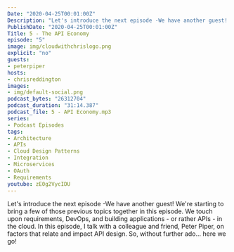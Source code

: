 ```yaml
---
Date: "2020-04-25T00:01:00Z"
Description: "Let's introduce the next episode -We have another guest! We're starting to bring a few of those previous topics together in this episode. We touch upon requirements, DevOps, and building applications - or rather APIs - in the cloud. In this episode, I talk with a colleague and friend, Peter Piper, on factors that relate and impact API design. So, without further ado... here we go!"
PublishDate: "2020-04-25T00:01:00Z"
Title: 5 - The API Economy
episode: "5"
image: img/cloudwithchrislogo.png
explicit: "no"
guests:
- peterpiper
hosts:
- chrisreddington
images:
- img/default-social.png
podcast_bytes: "26312704"
podcast_duration: "31:14.387"
podcast_file: 5 - API Economy.mp3
series:
- Podcast Episodes
tags:
- Architecture
- APIs
- Cloud Design Patterns
- Integration
- Microservices
- OAuth
- Requirements
youtube: zE0g2VycIDU
---
```

Let's introduce the next episode -We have another guest! We're starting to bring a few of those previous topics together in this episode. We touch upon requirements, DevOps, and building applications - or rather APIs - in the cloud. In this episode, I talk with a colleague and friend, Peter Piper, on factors that relate and impact API design. So, without further ado... here we go!